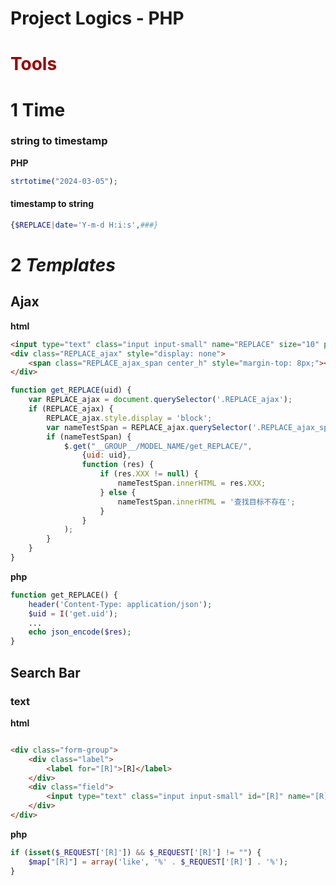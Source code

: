 # Project Logics - PHP

# <span style="color: #990000">Tools</span>

# 1 Time

### string to timestamp

**PHP**

```php
strtotime("2024-03-05");
```

#### timestamp to string

```php
{$REPLACE|date='Y-m-d H:i:s',###}
```

# 2 _Templates_

## Ajax

**html**

```html
<input type="text" class="input input-small" name="REPLACE" size="10" placeholder="" value="{$Think.request.REPLACE}" onchange="get_REPLACE(this.value)"/>
<div class="REPLACE_ajax" style="display: none">
    <span class="REPLACE_ajax_span center_h" style="margin-top: 8px;"></span>
</div>
```

```javascript
function get_REPLACE(uid) {
    var REPLACE_ajax = document.querySelector('.REPLACE_ajax');
    if (REPLACE_ajax) {
        REPLACE_ajax.style.display = 'block';
        var nameTestSpan = REPLACE_ajax.querySelector('.REPLACE_ajax_span');
        if (nameTestSpan) {
            $.get("__GROUP__/MODEL_NAME/get_REPLACE/",
                {uid: uid},
                function (res) {
                    if (res.XXX != null) {
                        nameTestSpan.innerHTML = res.XXX;
                    } else {
                        nameTestSpan.innerHTML = '查找目标不存在';
                    }
                }
            );
        }
    }
}
```

**php**
```php
function get_REPLACE() {
    header('Content-Type: application/json');
    $uid = I('get.uid');
    ...
    echo json_encode($res);
}
```

## Search Bar

### text

**html**

```html

<div class="form-group">
    <div class="label">
        <label for="[R]">[R]</label>
    </div>
    <div class="field">
        <input type="text" class="input input-small" id="[R]" name="[R]" size="10" placeholder="[R]" value="{$Think.request.[R]}"/>
    </div>
</div>
```

**php**

```php
if (isset($_REQUEST['[R]']) && $_REQUEST['[R]'] != "") {
    $map["[R]"] = array('like', '%' . $_REQUEST['[R]'] . '%');
}
```


